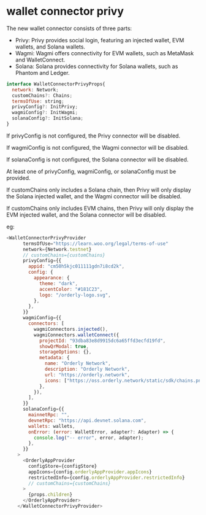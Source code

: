 # wallet connector privy

The new wallet connector consists of three parts:
- Privy: Privy provides social login, featuring an injected wallet, EVM wallets, and Solana wallets.
- Wagmi: Wagmi offers connectivity for EVM wallets, such as MetaMask and WalletConnect.
- Solana: Solana provides connectivity for Solana wallets, such as Phantom and Ledger.

``` javascript
interface WalletConnectorPrivyProps{
  network: Network;
  customChains?: Chains;
  termsOfUse: string;
  privyConfig?: InitPrivy;
  wagmiConfig?: InitWagmi;
  solanaConfig?: InitSolana;
}
```

If privyConfig is not configured, the Privy connector will be disabled.

If wagmiConfig is not configured, the Wagmi connector will be disabled.

If solanaConfig is not configured, the Solana connector will be disabled.

At least one of privyConfig, wagmiConfig, or solanaConfig must be provided.

If customChains only includes a Solana chain, then Privy will only display the Solana injected wallet, and the Wagmi connector will be disabled.

If customChains only includes EVM chains, then Privy will only display the EVM injected wallet, and the Solana connector will be disabled.

eg:
``` javascript
<WalletConnectorPrivyProvider
      termsOfUse="https://learn.woo.org/legal/terms-of-use"
      network={Network.testnet}
      // customChains={customChains}
      privyConfig={{
        appid: "cm50h5kjc011111gdn7i8cd2k",
        config: {
          appearance: {
            theme: "dark",
            accentColor: "#181C23",
            logo: "/orderly-logo.svg",
          },
        },
      }}
      wagmiConfig={{
        connectors: [
          wagmiConnectors.injected(),
          wagmiConnectors.walletConnect({
            projectId: "93dba83e8d9915dc6a65ffd3ecfd19fd",
            showQrModal: true,
            storageOptions: {},
            metadata: {
              name: "Orderly Network",
              description: "Orderly Network",
              url: "https://orderly.network",
              icons: ["https://oss.orderly.network/static/sdk/chains.png"],
            },
          }),
        ],
      }}
      solanaConfig={{
        mainnetRpc: "",
        devnetRpc: "https://api.devnet.solana.com",
        wallets: wallets,
        onError: (error: WalletError, adapter?: Adapter) => {
          console.log("-- error", error, adapter);
        },
      }}
    >
      <OrderlyAppProvider
        configStore={configStore}
        appIcons={config.orderlyAppProvider.appIcons}
        restrictedInfo={config.orderlyAppProvider.restrictedInfo}
        // customChains={customChains}
      >
        {props.children}
      </OrderlyAppProvider>
    </WalletConnectorPrivyProvider>
```
